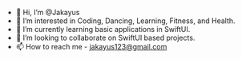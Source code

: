 - 👋 Hi, I’m @Jakayus
- 👀 I’m interested in Coding, Dancing, Learning, Fitness, and Health.
- 🌱 I’m currently learning basic applications in SwiftUI.
- 💞️ I’m looking to collaborate on SwiftUI based projects.
- 📫 How to reach me - jakayus123@gmail.com

<!---
Jakayus/Jakayus is a ✨ special ✨ repository because its `README.md` (this file) appears on your GitHub profile.
You can click the Preview link to take a look at your changes.
--->
